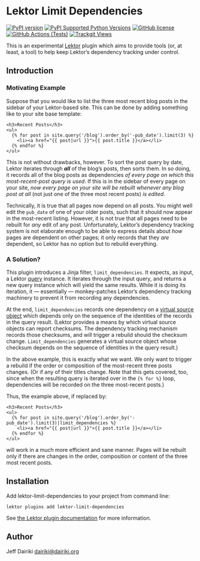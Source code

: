 # Lektor Limit Dependencies

[![PyPI version](https://img.shields.io/pypi/v/lektor-limit-dependencies.svg)](https://pypi.org/project/lektor-limit-dependencies/)
[![PyPI Supported Python Versions](https://img.shields.io/pypi/pyversions/lektor-limit-dependencies.svg)](https://pypi.python.org/pypi/lektor-limit-dependencies/)
[![GitHub license](https://img.shields.io/github/license/dairiki/lektor-limit-dependencies)](https://github.com/dairiki/lektor-limit-dependencies/blob/master/LICENSE)
[![GitHub Actions (Tests)](https://github.com/dairiki/lektor-limit-dependencies/workflows/Tests/badge.svg)](https://github.com/dairiki/lektor-limit-dependencies)
[![Trackgit Views](https://us-central1-trackgit-analytics.cloudfunctions.net/token/ping/lhauo6e4yt69l7t122cl)](https://trackgit.com)

This is an experimental [Lektor][] plugin which aims to provide tools (or,
at least, a tool) to help keep Lektor’s dependency tracking under
control.

[lektor]: <https://www.getlektor.com/>


## Introduction

### Motivating Example

Suppose that you would like to list the three most recent blog posts
in the sidebar of your Lektor-based site.  This can be done by adding
something like to your site base template:

```html+jinja
<h3>Recent Posts</h3>
<ul>
  {% for post in site.query('/blog').order_by('-pub_date').limit(3) %}
    <li><a href="{{ post|url }}">{{ post.title }}</a></li>
  {% endfor %}
</ul>
```

This is not without drawbacks, however.  To sort the post query by
date, Lektor iterates through ***all*** of the blog’s posts, then sorts
them.  In so doing, it records all of the blog posts as dependencies
*of every page on which this most-recent-post query is used*.  If this
is in the sidebar of every page on your site, *now every page on your
site will be rebuilt whenever any blog post at all* (not just one of
the three most recent posts) *is edited*.

Technically, it is true that all pages now depend on all posts.  You
might well edit the `pub_date` of one of your older posts, such that
it should now appear in the most-recent listing.  However, it is not
true that all pages need to be rebuilt for *any* edit of any post.
Unfortunately, Lektor’s dependency tracking system is not elaborate
enough to be able to express details about *how* pages are
dependent on other pages; it only records that they *are*
dependent, so Lektor has no option but to rebuild everything.

### A Solution?

This plugin introduces a Jinja filter, `limit_dependencies`.  It
expects, as input, a Lektor [query][] instance.  It iterates through the
input query, and returns a new query instance which will yield the
same results.  While it is doing its iteration, it — essentially —
monkey-patches Lektor’s dependency tracking machinery to prevent it
from recording any dependencies.

At the end, `limit_dependencies` records one dependency on a [virtual
source object][virtual] which depends only on the sequence of the identities
of the records in the query result.  (Lektor provides a means by which
virtual source objects can report checksums.  The
dependency tracking mechanism records those checksums, and will
trigger a rebuild should the checksum change.  `Limit_dependencies`
generates a virtual source object whose checksum depends on the
sequence of identities in the query result.)

In the above example, this is exactly what we want.  We only want to
trigger a rebuild if the order or composition of the most-recent three
posts changes.  (Or if any of their titles change.  Note that this
gets covered, too, since when the resulting query is iterated over in
the `{% for %}` loop, dependencies will be recorded on the three
most-recent posts.)

Thus, the example above, if replaced by:

```html+jinja
<h3>Recent Posts</h3>
<ul>
  {% for post in site.query('/blog').order_by('-pub_date').limit(3)|limit_dependencies %}
    <li><a href="{{ post|url }}">{{ post.title }}</a></li>
  {% endfor %}
</ul>
```

will work in a much more efficient and sane manner.  Pages will be
rebuilt only if there are changes in the order, composition or content
of the three most recent posts.


[virtual]: <https://www.getlektor.com/docs/api/db/obj/#virtual-source-objects>
    "Lektor documentation on Virtual Source Objects"

[query]: <https://www.getlektor.com/docs/api/db/query/>
    "Lektor documentation on the Query class"

## Installation

Add lektor-limit-dependencies to your project from command line:

```
lektor plugins add lektor-limit-dependencies
```

See [the Lektor plugin documentation][plugins] for more information.

[plugins]: <https://www.getlektor.com/docs/plugins/>

## Author

Jeff Dairiki <dairiki@dairiki.org>
